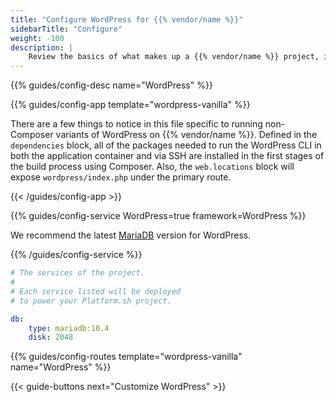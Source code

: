 ```yaml
---
title: "Configure WordPress for {{% vendor/name %}}"
sidebarTitle: "Configure"
weight: -100
description: |
    Review the basics of what makes up a {{% vendor/name %}} project, including its three principle configuration files and how to define them for WordPress.
---
```


{{% guides/config-desc name="WordPress" %}}

{{% guides/config-app template="wordpress-vanilla" %}}

There are a few things to notice in this file specific to running non-Composer variants of WordPress on {{% vendor/name %}}. Defined in the `dependencies` block, all of the packages needed to run the WordPress CLI in both the application container and via SSH are installed in the first stages of the build process using Composer. Also, the `web.locations` block will expose `wordpress/index.php` under the primary route.

{{< /guides/config-app >}}

{{% guides/config-service WordPress=true framework=WordPress %}}

We recommend the latest [MariaDB](/add-services/mysql/_index.md) version for WordPress.

{{% /guides/config-service %}}

```yaml
# The services of the project.
#
# Each service listed will be deployed
# to power your Platform.sh project.

db:
    type: mariadb:10.4
    disk: 2048
```

{{% guides/config-routes template="wordpress-vanilla" name="WordPress" %}}

{{< guide-buttons next="Customize WordPress" >}}


